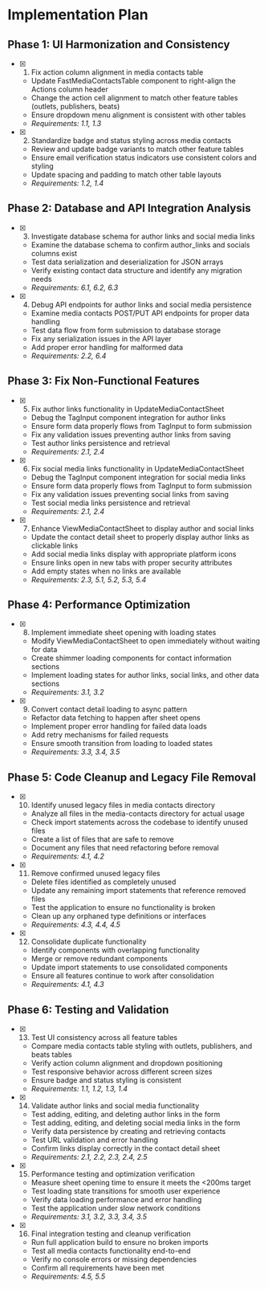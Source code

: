 # Implementation Plan

## Phase 1: UI Harmonization and Consistency

- [x] 1. Fix action column alignment in media contacts table
  - Update FastMediaContactsTable component to right-align the Actions column header
  - Change the action cell alignment to match other feature tables (outlets, publishers, beats)
  - Ensure dropdown menu alignment is consistent with other tables
  - _Requirements: 1.1, 1.3_

- [x] 2. Standardize badge and status styling across media contacts
  - Review and update badge variants to match other feature tables
  - Ensure email verification status indicators use consistent colors and styling
  - Update spacing and padding to match other table layouts
  - _Requirements: 1.2, 1.4_

## Phase 2: Database and API Integration Analysis

- [x] 3. Investigate database schema for author links and social media links
  - Examine the database schema to confirm author_links and socials columns exist
  - Test data serialization and deserialization for JSON arrays
  - Verify existing contact data structure and identify any migration needs
  - _Requirements: 6.1, 6.2, 6.3_

- [x] 4. Debug API endpoints for author links and social media persistence
  - Examine media contacts POST/PUT API endpoints for proper data handling
  - Test data flow from form submission to database storage
  - Fix any serialization issues in the API layer
  - Add proper error handling for malformed data
  - _Requirements: 2.2, 6.4_

## Phase 3: Fix Non-Functional Features

- [x] 5. Fix author links functionality in UpdateMediaContactSheet
  - Debug the TagInput component integration for author links
  - Ensure form data properly flows from TagInput to form submission
  - Fix any validation issues preventing author links from saving
  - Test author links persistence and retrieval
  - _Requirements: 2.1, 2.4_

- [x] 6. Fix social media links functionality in UpdateMediaContactSheet
  - Debug the TagInput component integration for social media links
  - Ensure form data properly flows from TagInput to form submission
  - Fix any validation issues preventing social links from saving
  - Test social media links persistence and retrieval
  - _Requirements: 2.1, 2.4_

- [x] 7. Enhance ViewMediaContactSheet to display author and social links
  - Update the contact detail sheet to properly display author links as clickable links
  - Add social media links display with appropriate platform icons
  - Ensure links open in new tabs with proper security attributes
  - Add empty states when no links are available
  - _Requirements: 2.3, 5.1, 5.2, 5.3, 5.4_

## Phase 4: Performance Optimization

- [x] 8. Implement immediate sheet opening with loading states
  - Modify ViewMediaContactSheet to open immediately without waiting for data
  - Create shimmer loading components for contact information sections
  - Implement loading states for author links, social links, and other data sections
  - _Requirements: 3.1, 3.2_

- [x] 9. Convert contact detail loading to async pattern
  - Refactor data fetching to happen after sheet opens
  - Implement proper error handling for failed data loads
  - Add retry mechanisms for failed requests
  - Ensure smooth transition from loading to loaded states
  - _Requirements: 3.3, 3.4, 3.5_

## Phase 5: Code Cleanup and Legacy File Removal

- [x] 10. Identify unused legacy files in media contacts directory
  - Analyze all files in the media-contacts directory for actual usage
  - Check import statements across the codebase to identify unused files
  - Create a list of files that are safe to remove
  - Document any files that need refactoring before removal
  - _Requirements: 4.1, 4.2_

- [x] 11. Remove confirmed unused legacy files
  - Delete files identified as completely unused
  - Update any remaining import statements that reference removed files
  - Test the application to ensure no functionality is broken
  - Clean up any orphaned type definitions or interfaces
  - _Requirements: 4.3, 4.4, 4.5_

- [x] 12. Consolidate duplicate functionality
  - Identify components with overlapping functionality
  - Merge or remove redundant components
  - Update import statements to use consolidated components
  - Ensure all features continue to work after consolidation
  - _Requirements: 4.1, 4.3_

## Phase 6: Testing and Validation

- [x] 13. Test UI consistency across all feature tables
  - Compare media contacts table styling with outlets, publishers, and beats tables
  - Verify action column alignment and dropdown positioning
  - Test responsive behavior across different screen sizes
  - Ensure badge and status styling is consistent
  - _Requirements: 1.1, 1.2, 1.3, 1.4_

- [x] 14. Validate author links and social media functionality
  - Test adding, editing, and deleting author links in the form
  - Test adding, editing, and deleting social media links in the form
  - Verify data persistence by creating and retrieving contacts
  - Test URL validation and error handling
  - Confirm links display correctly in the contact detail sheet
  - _Requirements: 2.1, 2.2, 2.3, 2.4, 2.5_

- [x] 15. Performance testing and optimization verification
  - Measure sheet opening time to ensure it meets the <200ms target
  - Test loading state transitions for smooth user experience
  - Verify data loading performance and error handling
  - Test the application under slow network conditions
  - _Requirements: 3.1, 3.2, 3.3, 3.4, 3.5_

- [x] 16. Final integration testing and cleanup verification
  - Run full application build to ensure no broken imports
  - Test all media contacts functionality end-to-end
  - Verify no console errors or missing dependencies
  - Confirm all requirements have been met
  - _Requirements: 4.5, 5.5_
